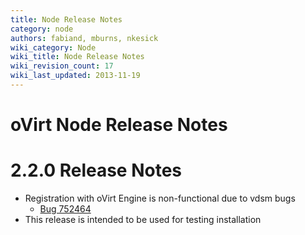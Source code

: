 ```yaml
---
title: Node Release Notes
category: node
authors: fabiand, mburns, nkesick
wiki_category: Node
wiki_title: Node Release Notes
wiki_revision_count: 17
wiki_last_updated: 2013-11-19
---
```


# oVirt Node Release Notes

# 2.2.0 Release Notes

*   Registration with oVirt Engine is non-functional due to vdsm bugs
    -   [Bug 752464](https://bugzilla.redhat.com/show_bug.cgi?id=752464)
*   This release is intended to be used for testing installation
